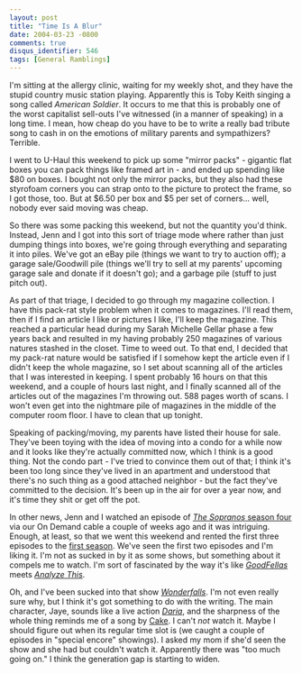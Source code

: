 ```yaml
---
layout: post
title: "Time Is A Blur"
date: 2004-03-23 -0800
comments: true
disqus_identifier: 546
tags: [General Ramblings]
---
```

I'm sitting at the allergy clinic, waiting for my weekly shot, and they
have the stupid country music station playing. Apparently this is Toby
Keith singing a song called *American Soldier*. It occurs to me that
this is probably one of the worst capitalist sell-outs I've witnessed
(in a manner of speaking) in a long time. I mean, how cheap do you have
to be to write a really bad tribute song to cash in on the emotions of
military parents and sympathizers? Terrible.

 I went to U-Haul this weekend to pick up some "mirror packs" - gigantic
flat boxes you can pack things like framed art in - and ended up
spending like $80 on boxes. I bought not only the mirror packs, but
they also had these styrofoam corners you can strap onto to the picture
to protect the frame, so I got those, too. But at $6.50 per box and $5
per set of corners... well, nobody ever said moving was cheap.

 So there was some packing this weekend, but not the quantity you'd
think. Instead, Jenn and I got into this sort of triage mode where
rather than just dumping things into boxes, we're going through
everything and separating it into piles. We've got an eBay pile (things
we want to try to auction off); a garage sale/Goodwill pile (things
we'll try to sell at my parents' upcoming garage sale and donate if it
doesn't go); and a garbage pile (stuff to just pitch out).

 As part of that triage, I decided to go through my magazine collection.
I have this pack-rat style problem when it comes to magazines. I'll read
them, then if I find an article I like or pictures I like, I'll keep the
magazine. This reached a particular head during my Sarah Michelle Gellar
phase a few years back and resulted in my having probably 250 magazines
of various natures stashed in the closet. Time to weed out. To that end,
I decided that my pack-rat nature would be satisfied if I somehow kept
the article even if I didn't keep the whole magazine, so I set about
scanning all of the articles that I was interested in keeping. I spent
probably 16 hours on that this weekend, and a couple of hours last
night, and I finally scanned all of the articles out of the magazines
I'm throwing out. 588 pages worth of scans. I won't even get into the
nightmare pile of magazines in the middle of the computer room floor. I
have to clean that up tonight.

 Speaking of packing/moving, my parents have listed their house for
sale. They've been toying with the idea of moving into a condo for a
while now and it looks like they're actually committed now, which I
think is a good thing. Not the condo part - I've tried to convince them
out of that; I think it's been too long since they've lived in an
apartment and understood that there's no such thing as a good attached
neighbor - but the fact they've committed to the decision. It's been up
in the air for over a year now, and it's time they shit or get off the
pot.

 In other news, Jenn and I watched an episode of [*The Sopranos* season
four](http://www.amazon.com/exec/obidos/ASIN/B00008PW1F/mhsvortex) via
our On Demand cable a couple of weeks ago and it was intriguing. Enough,
at least, so that we went this weekend and rented the first three
episodes to the [first
season](http://www.amazon.com/exec/obidos/ASIN/B00003CXOP/mhsvortex).
We've seen the first two episodes and I'm liking it. I'm not as sucked
in by it as some shows, but something about it compels me to watch. I'm
sort of fascinated by the way it's like
[*GoodFellas*](http://www.amazon.com/exec/obidos/ASIN/0790729725/mhsvortex)
meets [*Analyze
This*](http://www.amazon.com/exec/obidos/ASIN/B00000JGPE/mhsvortex).

 Oh, and I've been sucked into that show
[*Wonderfalls*](http://www.fox.com/wonderfalls/). I'm not even really
sure why, but I think it's got something to do with the writing. The
main character, Jaye, sounds like a live action
[*Daria*](http://www.amazon.com/exec/obidos/ASIN/B00005S6KA/mhsvortex),
and the sharpness of the whole thing reminds me of a song by
[Cake](http://www.amazon.com/exec/obidos/ASIN/B000003CKH/mhsvortex). I
can't *not* watch it. Maybe I should figure out when its regular time
slot is (we caught a couple of episodes in "special encore" showings). I
asked my mom if she'd seen the show and she had but couldn't watch it.
Apparently there was "too much going on." I think the generation gap is
starting to widen.
